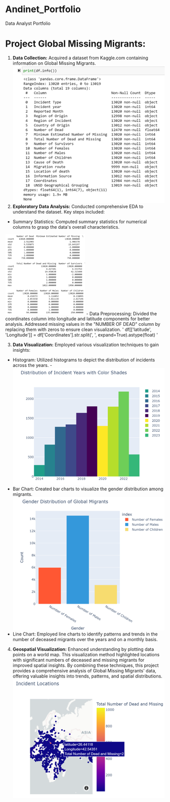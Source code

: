 # Andinet_Portfolio
Data Analyst Portfolio

# Project Global Missing Migrants:
1.	**Data Collection:** Acquired a dataset from Kaggle.com containing information on Global Missing Migrants.
  ![alt text](Migrants_Basic_Info.png)
2.	**Exploratory Data Analysis:** Conducted comprehensive EDA to understand the dataset. Key steps included:

-	Summary Statistics: Computed summary statistics for numerical columns to grasp the data's overall characteristics.
<img src="Summary_Stat.png" alt="alt text" width="50%" height="50%">
-	Data Preprocessing: Divided the coordinates column into longitude and latitude components for better analysis. Addressed missing values in the "NUMBER OF DEAD" column by replacing them with zeros to ensure clean visualization.
   ' df[['latitude', 'Longitude']] = df['Coordinates'].str.split(', ', expand=True).astype(float)  '

3.	**Data Visualization:** Employed various visualization techniques to gain insights:
-	Histogram: Utilized histograms to depict the distribution of incidents across the years.
  -![alt text](Histogram.png)
-	Bar Chart: Created bar charts to visualize the gender distribution among migrants.
  ![alt text](BarChart.png)
-	Line Chart: Employed line charts to identify patterns and trends in the number of deceased migrants over the years and on a monthly basis.

4.	**Geospatial Visualization:** Enhanced understanding by plotting data points on a world map. This visualization method highlighted locations with significant numbers of deceased and missing migrants for improved spatial insights.
By combining these techniques, this project provides a comprehensive analysis of Global Missing Migrants' data, offering valuable insights into trends, patterns, and spatial distributions.
![alt text](Geospatial.png)





